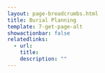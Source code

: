 ```yaml
---
layout: page-breadcrumbs.html
title: Burial Planning
template: 7-get-page-alt
showactionbar: false
relatedlinks:
  - url: 
    title: 
    description: ""
---
```

